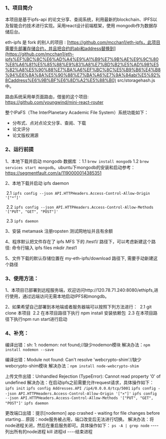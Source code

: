 ###   1、项目简介

本项目是基于ipfs-api 的论文分享、查阅系统，利用最新的blockchain、IPFS以及智能合约技术进行实现。采用react设计前端框架，使用 mongodb作为数据存储后台。

eth-ipfs 是 fork 的别人的项目 : [https://github.com/mcchan1/eth-ipfs，此项目需要先部署存储合约，并且把合约的abi和address替换到](https://github.com/mcchan1/eth-ipfs%EF%BC%8C%E6%AD%A4%E9%A1%B9%E7%9B%AE%E9%9C%80%E8%A6%81%E5%85%88%E9%83%A8%E7%BD%B2%E5%AD%98%E5%82%A8%E5%90%88%E7%BA%A6%EF%BC%8C%E5%B9%B6%E4%B8%94%E6%8A%8A%E5%90%88%E7%BA%A6%E7%9A%84abi%E5%92%8Caddress%E6%9B%BF%E6%8D%A2%E5%88%B0) src/storagehash.js中。

路由系统采用单页面路由，借鉴的这个项目: <https://github.com/youngwind/mini-react-router>

整个IPaFS（The InterPlanetary Academic File System）系统功能如下：

- 分布式、点对点论文分享、查阅、下载
- 论文评分
- 论文版权溯源

### 2、运行前提

1、本地下载并启动 mongodb 数据库 ：1.1 `brew install mongodb` 1.2 `brew services start mongodb`。ubuntu下mongodb的安装和启动参考：https://segmentfault.com/a/1190000014385351

2、本地下载并启动 ipfs daemon 

​	2.1 `ipfs config --json API.HTTPHeaders.Access-Control-Allow-Origin '["*"]'` 

​	2.2 `ipfs config --json API.HTTPHeaders.Access-Control-Allow-Methods '["PUT", "GET", "POST"]'` 

​	2.3 `ipfs daemon`

3、安装 metamask 注册ropsten 测试网地址并且有余额

4、程序默认把文件存在了 ipfs MFS 下的 /test1/ 路径下，可以考虑新建这个路径: 命令行输入 ipfs files mkdir /test1

5、文件下载的默认存储位置在 my-eth-ipfs/download 路径下, 需要手动新建这个路径

### 3、使用方法：

1、本项目已部署到远程服务端，欢迎访问http://120.78.71.240:8080/ethipfs,进行使用，通过远端访问无需本地启动IPFS和mongdb。

2、如果希望自己部署到本地端或者服务器端可以按照下列方法进行：
​     2.1 git clone 本项目
​     2.2 在本项目路径下执行 npm install 安装依赖包
​     2.3 在本项目路径下执行npm run start进行启动

### 4、补充：

编译出错：sh: 1: nodemon: not found;//缺少nodemon模块
解决办法：`npm install nodemon --save`

编译出错：Module not found: Can't resolve 'webcrypto-shim'//缺少webcrypto-shim模块
解决办法：`npm install node-webcrypto-shim`

上传文件出错：Unhandled Rejection (TypeError): Cannot read property '0' of undefined
解决办法：在启动ipfs之前需要允许request请求，具体操作如下：
`ipfs init`
`ipfs config Addresses.API /ip4/0.0.0.0/tcp/5001`
`ipfs config --json API.HTTPHeaders.Access-Control-Allow-Origin '["×"]'`
`ipfs config --json API.HTTPHeaders.Access-Control-Allow-Methods '["PUT", "GET", "POST"]'`
`ipfs daemon`

更改端口出错：提示[nodemon] app crashed - waiting for file changes before starting...
原因：node服务被占用，端口改变后无法进行切换。
解决办法：将node进程关闭，然后在重启服务即可。具体操作如下：
`ps -A | grep node`  ----列出所有的node进程
kill 进程id  ----结束进程

